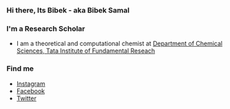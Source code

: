 ### Hi there, Its Bibek - aka Bibek Samal

### I'm a Research Scholar 
- I am a theoretical and computational chemist at [Department of Chemical Sciences, Tata Institute of Fundamental Reseach](https://www.tifr.res.in/~dcs/)


### Find me

  - [Instagram](https://www.instagram.com/the_quasi_guy/)
  - [Facebook](https://www.facebook.com/bibek.samal.90/)
  - [Twitter](https://twitter.com/bibekhapuli)
